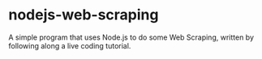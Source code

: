# nodejs-web-scraping
A simple program that uses Node.js to do some Web Scraping, written by following along a live coding tutorial.
